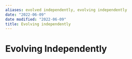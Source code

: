 ```yaml
---
aliases: evolved independently, evolving independently
date: "2022-06-09"
date modified: "2022-06-09"
title: Evolving independently
---
```


# Evolving Independently
